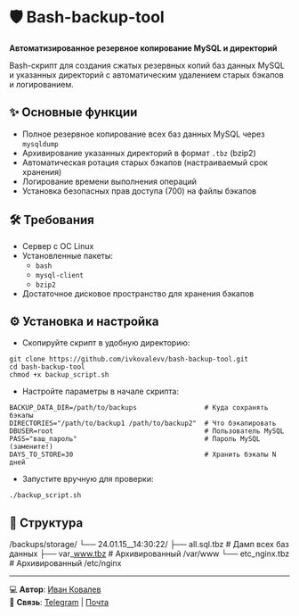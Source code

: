 # 🛡️ Bash-backup-tool

**Автоматизированное резервное копирование MySQL и директорий**

Bash-скрипт для создания сжатых резервных копий баз данных MySQL и указанных директорий с автоматическим удалением старых бэкапов и логированием.

## ✨ Основные функции
- Полное резервное копирование всех баз данных MySQL через `mysqldump`
- Архивирование указанных директорий в формат `.tbz` (bzip2)
- Автоматическая ротация старых бэкапов (настраиваемый срок хранения)
- Логирование времени выполнения операций
- Установка безопасных прав доступа (700) на файлы бэкапов

## 🛠️ Требования
- Сервер с ОС Linux
- Установленные пакеты:
  - `bash`
  - `mysql-client`
  - `bzip2`
- Достаточное дисковое пространство для хранения бэкапов

## ⚙️ Установка и настройка
- Скопируйте скрипт в удобную директорию:
```
git clone https://github.com/ivkovalevv/bash-backup-tool.git  
cd bash-backup-tool  
chmod +x backup_script.sh  
```
- Настройте параметры в начале скрипта:  
```
BACKUP_DATA_DIR=/path/to/backups                 # Куда сохранять бэкапы  
DIRECTORIES="/path/to/backup1 /path/to/backup2"  # Что бэкапировать  
DBUSER=root                                      # Пользователь MySQL  
PASS="ваш_пароль"                                # Пароль MySQL (замените!)  
DAYS_TO_STORE=30                                 # Хранить бэкапы N дней  
```
- Запустите вручную для проверки:  
```
./backup_script.sh
```

## 📂 Структура
/backups/storage/
└── 24.01.15__14:30:22/
    ├── all.sql.tbz          # Дамп всех баз данных
    ├── var_www.tbz          # Архивированный /var/www
    └── etc_nginx.tbz        # Архивированный /etc/nginx

---

💻 **Автор**: [Иван Ковалев](https://kovalev-site.ru)  
📩 **Связь**: [Telegram](https://t.me/x_kovalev) | [Почта](mailto:ivkovalevv@gmail.ru)

